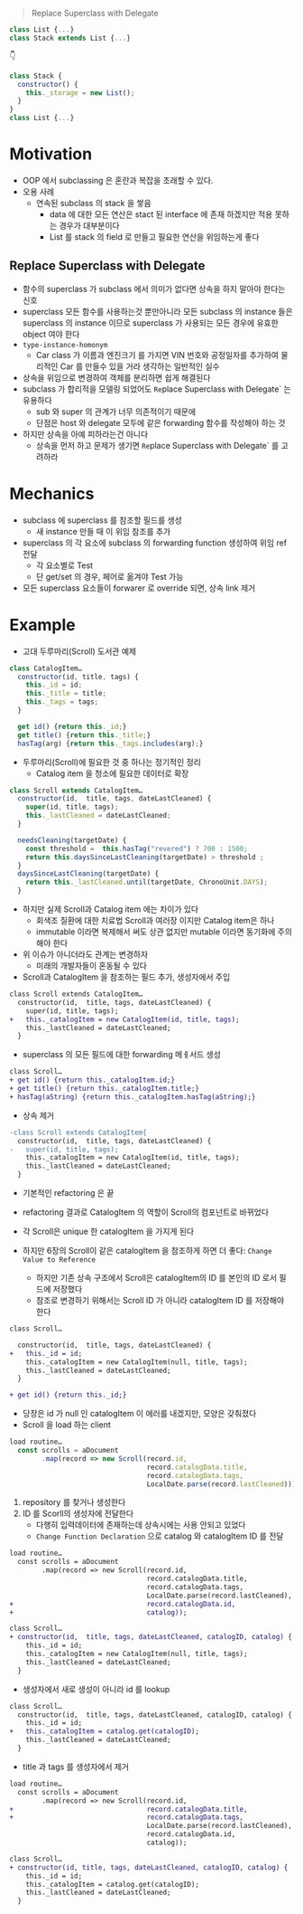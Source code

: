 > Replace Superclass with Delegate

```js
class List {...}
class Stack extends List {...}
```

👇

```js
class Stack {
  constructor() {
    this._storage = new List();
  }
}
class List {...}
```

# Motivation

- OOP 에서 subclassing 은 혼란과 복잡을 초래할 수 있다.
- 오용 사례
  - 연속된 subclass 의 stack 을 쌓음
    - data 에 대한 모든 연산은 stact 된 interface 에 존재 하겠지만 적용 못하는 경우가 대부분이다
    - List 를 stack 의 field 로 만들고 필요한 연산을 위임하는게 좋다

## Replace Superclass with Delegate

- 함수의 superclass 가 subclass 에서 의미가 없다면 상속을 하지 말아야 한다는 신호
- superclass 모든 함수를 사용하는것 뿐만아니라 모든 subclass 의 instance 들은 superclass 의 instance 이므로 superclass 가 사용되는 모든 경우에 유효한 object 여야 한다
- `type-instance-homonym`
  - Car class 가 이름과 엔진크기 를 가지면 VIN 번호와 공정일자를 추가하여 물리적인 Car 를 만들수 있을 거라 생각하는 일반적인 실수
- 상속을 위임으로 변경하여 객체를 분리하면 쉽게 해결된다
- subclass 가 합리적을 모델링 되었어도 `Re`place Superclass with Delegate` 는 유용하다
  - sub 와 super 의 관계가 너무 의존적이기 때문에
  - 단점은 host 와 delegate 모두에 같은 forwarding 함수를 작성해야 하는 것
- 하지만 상속을 아예 피하라는건 아니다
  - 상속을 먼저 하고 문제가 생기면 `Re`place Superclass with Delegate` 를 고려하라

# Mechanics

- subclass 에 superclass 를 참조할 필드를 생성
  - 새 instance 만들 때 이 위임 참조를 추가
- superclass 의 각 요소에 subclass 의 forwarding function 생성하여 위임 ref 전달
  - 각 요소별로 Test
  - 단 get/set 의 경우, 페어로 옮겨야 Test 가능
- 모든 superclass 요소들이 forwarer 로 override 되면, 상속 link 제거

# Example

- 고대 두루마리(Scroll) 도서관 예제

```js
class CatalogItem…
  constructor(id, title, tags) {
    this._id = id;
    this._title = title;
    this._tags = tags;
  }

  get id() {return this._id;}
  get title() {return this._title;}
  hasTag(arg) {return this._tags.includes(arg);}
```

- 두루마리(Scroll)에 필요한 것 중 하나는 정기적인 정리
  - Catalog item 을 청소에 필요한 데이터로 확장

```js
class Scroll extends CatalogItem…
  constructor(id,  title, tags, dateLastCleaned) {
    super(id, title, tags);
    this._lastCleaned = dateLastCleaned;
  }

  needsCleaning(targetDate) {
    const threshold =  this.hasTag("revered") ? 700 : 1500;
    return this.daysSinceLastCleaning(targetDate) > threshold ;
  }
  daysSinceLastCleaning(targetDate) {
    return this._lastCleaned.until(targetDate, ChronoUnit.DAYS);
  }
```

- 하지만 실제 Scroll과 Catalog item 에는 차이가 있다
  - 회색조 질환에 대한 치료법 Scroll과 여러장 이지만 Catalog item은 하나
  - immutable 이라면 복제해서 써도 상관 없지만 mutable 이라면 동기화에 주의해야 한다
- 위 이슈가 아니더라도 관계는 변경하자
  - 미래의 개발자들이 혼동될 수 있다
- Scroll과 CatalogItem 을 참조하는 필드 추가, 생성자에서 주입

```diff
class Scroll extends CatalogItem…
  constructor(id,  title, tags, dateLastCleaned) {
    super(id, title, tags);
+   this._catalogItem = new CatalogItem(id, title, tags);
    this._lastCleaned = dateLastCleaned;
  }
```

- superclass 의 모든 필드에 대한 forwarding 메ㅔ서드 생성

```diff
class Scroll…
+ get id() {return this._catalogItem.id;}
+ get title() {return this._catalogItem.title;}
+ hasTag(aString) {return this._catalogItem.hasTag(aString);}
```

- 상속 제거

```diff
-class Scroll extends CatalogItem{
  constructor(id,  title, tags, dateLastCleaned) {
-   super(id, title, tags);
    this._catalogItem = new CatalogItem(id, title, tags);
    this._lastCleaned = dateLastCleaned;
  }
```

- 기본적인 refactoring 은 끝
- refactoring 결과로 CatalogItem 의 역할이 Scroll의 컴포넌트로 바뀌었다
- 각 Scroll은 unique 한 catalogItem 을 가지게 된다
- 하지만 6장의 Scroll이 같은 catalogItem 을 참조하게 하면 더 좋다: `Change Value to Reference`

  - 하지만 기존 상속 구조에서 Scroll은 catalogItem의 ID 를 본인의 ID 로서 필드에 저장했다
  - 참조로 변경하기 위해서는 Scroll ID 가 아니라 catalogItem ID 를 저장해야 한다

```diff
class Scroll…

  constructor(id,  title, tags, dateLastCleaned) {
+   this._id = id;
    this._catalogItem = new CatalogItem(null, title, tags);
    this._lastCleaned = dateLastCleaned;
  }

+ get id() {return this._id;}
```

- 당장은 id 가 null 인 catalogItem 이 에러를 내겠지만, 모양은 갖춰졌다
- Scroll 을 load 하는 client

```js
load routine…
  const scrolls = aDocument
        .map(record => new Scroll(record.id,
                                  record.catalogData.title,
                                  record.catalogData.tags,
                                  LocalDate.parse(record.lastCleaned)));
```

1. repository 를 찾거나 생성한다
2. ID 를 Scorll의 생성자에 전달한다
   - 다행히 입력데이터에 존재하는데 상속시에는 사용 안되고 있었다
   - `Change Function Declaration` 으로 catalog 와 catalogItem ID 를 전달

```diff
load routine…
  const scrolls = aDocument
        .map(record => new Scroll(record.id,
                                  record.catalogData.title,
                                  record.catalogData.tags,
                                  LocalDate.parse(record.lastCleaned),
+                                 record.catalogData.id,
+                                 catalog));

class Scroll…
+ constructor(id,  title, tags, dateLastCleaned, catalogID, catalog) {
    this._id = id;
    this._catalogItem = new CatalogItem(null, title, tags);
    this._lastCleaned = dateLastCleaned;
  }
```

- 생성자에서 새로 생성이 아니라 id 를 lookup

```diff
class Scroll…
  constructor(id,  title, tags, dateLastCleaned, catalogID, catalog) {
    this._id = id;
+   this._catalogItem = catalog.get(catalogID);
    this._lastCleaned = dateLastCleaned;
  }
```

- title 과 tags 를 생성자에서 제거

```diff
load routine…
  const scrolls = aDocument
        .map(record => new Scroll(record.id,
+                                 record.catalogData.title,
+                                 record.catalogData.tags,
                                  LocalDate.parse(record.lastCleaned),
                                  record.catalogData.id,
                                  catalog));

class Scroll…
+ constructor(id, title, tags, dateLastCleaned, catalogID, catalog) {
    this._id = id;
    this._catalogItem = catalog.get(catalogID);
    this._lastCleaned = dateLastCleaned;
  }
```

